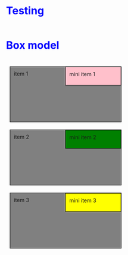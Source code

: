 # Testing 
<html>
<head> 
<meta charset="utf-8">
<title> box model </title>
<style>
*{box-sizing: border-box;
   margin: 10px;
   padding: 10px;}
h1 {color: blue;}
section {width: 300px;
   height: 150px;
   border: 1px solid black;
   background-color: grey;
   float: left;
   position: relative;}  
p {width: 150px;
   height: 50px;
   border: 1px solid black;
   text-align: centre;
   margin: 0px;
   float: left;
   position: absolute;
   top: 0px;
   right: 0px;}        
#p1{background-color: pink;}
#p2{background-color: green;}
#p3{background-color: yellow;}
/********** responsive media-queries **********/
.row {width: 100%;} 
/** for large devices **/
@media (min-width:992px) {.col-lg-1, .col-lg-2, .col-lg-3, .col-lg-4, .col-lg-5, .col-lg-6, .col-lg-7, .col-lg-8, .col-lg-9, .col-lg-10, .col-lg-11, .col-lg-12 {float: left;} 
.col-lg-1 {width:8.33%;}
.col-lg-2 {width:16.66%;}
.col-lg-3 {width:25%;}
.col-lg-4 {width:33%;}     
.col-lg-5 {width:41.66%;}                 
.col-lg-6 {width:50%;}                    .col-lg-7 {width:58.33%;} 
.col-lg-8 {width:66.66%;} 
.col-lg-9 {width:74.99%;}                 .col-lg-10 {width:83.33%;}
.col-lg-11 {width:91.66%;} 
.col-lg-12 {width:100%;}                         
/** for md devices **/
@media (min-width:768px) and (max-width:991) {.col-md-1, .col-md-2, .col-md-3, .col-md-4, .col-md-5, .col-md-6, .col-md-7, .col-md-8, .col-md-9, .col-md-10, .col-md-11, .col-md-12 {float: left;} 
.col-md-1 {width:8.33%;}
.col-md-2 {width:16.66%;}
.col-md-3 {width:25%;}
.col-md-4 {width:33%;}     
.col-md-5 {width:41.66%;}                 
.col-md-6 {width:50%;}                    .col-md-7 {width:58.33%;} 
.col-md-8 {width:66.66%;} 
.col-md-9 {width:74.99%;}                 .col-md-10 {width:83.33%;}
.col-md-11 {width:91.66%;} 
.col-md-12 {width:100%;}                          
/** for sm devices **/
@media (min-width:767px) {.col-lg-1, .col-sm-2, .col-sm-3, .col-sm-4, .col-sm-5, .col-sm-6, .col-sm-7, .col-sm-8, .col-sm-9, .col-sm-10, .col-sm-11, .col-sm-12 {float: left;} 
.col-sm-1 {width:8.33%;}
.col-sm-2 {width:16.66%;}
.col-sm-3 {width:25%;}
.col-sm-4 {width:33%;}     
.col-sm-5 {width:41.66%;}                 
.col-sm-6 {width:50%;}                    .col-sm-7 {width:58.33%;} 
.col-sm-8 {width:66.66%;} 
.col-sm-9 {width:74.99%;}                 .col-sm-10 {width:83.33%;}
.col-sm-11 {width:91.66%;} 
.col-sm-12 {width:100%;}                                               
</style>
</head>
  
<body> 
<h1> Box model </h1>
<div class="row"> 
<section class="col-lg-3 col-md-6 col-sm-1" >item 1 <p id="p1"> mini item 1 </p>
</section>
<section class="col-lg-3 col-md-6 col-sm-1">item 2 <p id="p2"> mini item 2 </p>
</section>
<section class="col-lg-3 col-md-6 col-sm-1">item 3 <p id="p3"> mini item 3 </p>
</section>
</div>
 
</body>
</html>
